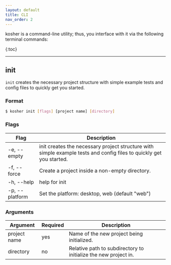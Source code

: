 ```yaml
---
layout: default
title: CLI
nav_order: 2
---
```


kosher is a command-line utility; thus, you interface with it via the following terminal commands:

{:toc}

---

## init

`init` creates the necessary project structure with simple example tests and config files to quickly get you started.

### Format

```bash
$ kosher init [flags] [project name] [directory]
```

### Flags

| Flag           | Description                                                                                                         |
| -------------- | ------------------------------------------------------------------------------------------------------------------- |
| -e, --empty    | init creates the necessary project structure with simple example tests and config files to quickly get you started. |
| -f, --force    | Create a project inside a non-empty directory.                                                                      |
| -h, --help     | help for init                                                                                                       |
| -p, --platform | Set the platform: desktop, web (default "web")                                                                      |


### Arguments

| Argument     | Required | Description                                                     |
| ------------ | -------- | --------------------------------------------------------------- |
| project name | yes      | Name of the new project being initialized.                      |
| directory    | no       | Relative path to subdirectory to initialize the new project in. |